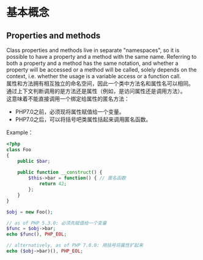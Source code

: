 # 基本概念
## Properties and methods
Class properties and methods live in separate "namespaces", so it is possible to have a property and a method with the same name. Referring to both a property and a method has the same notation, and whether a property will be accessed or a method will be called, solely depends on the context, i.e. whether the usage is a variable access or a function call.  
属性和方法拥有相互独立的命名空间，因此一个类中方法名和属性名可以相同。  
通过上下文判断调用的是方法还是属性（例如，是访问属性还是调用方法）。  
这意味着不能直接调用一个绑定给属性的匿名方法：  
* PHP7.0之前，必须现将属性赋值给一个变量。
* PHP7.0之后，可以将括号吧类属性括起来调用匿名函数。

Example：  
```php
<?php
class Foo
{
    public $bar;
    
    public function __construct() {
        $this->bar = function() { // 匿名函数
            return 42;
        };
    }
}

$obj = new Foo();

// as of PHP 5.3.0: 必须先赋值给一个变量
$func = $obj->bar;
echo $func(), PHP_EOL;

// alternatively, as of PHP 7.0.0: 用括号将属性扩起来
echo ($obj->bar)(), PHP_EOL;
```
